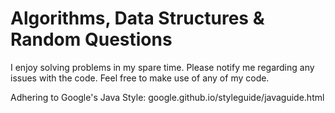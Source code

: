 # Algorithms, Data Structures & Random Questions
I enjoy solving problems in my spare time. Please notify me regarding any issues with the code. Feel free to make use of any of my code.

Adhering to Google's Java Style: google.github.io/styleguide/javaguide.html
